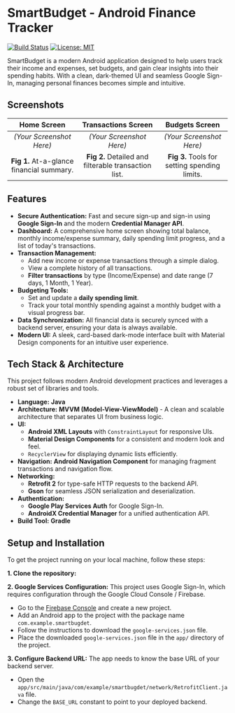 # SmartBudget - Android Finance Tracker

[![Build Status](https://img.shields.io/github/actions/workflow/status/YOUR_USERNAME/YOUR_REPONAME/android.yml?branch=main)](https://github.com/YOUR_USERNAME/YOUR_REPONAME/actions)
[![License: MIT](https://img.shields.io/badge/License-MIT-yellow.svg)](https://opensource.org/licenses/MIT)

SmartBudget is a modern Android application designed to help users track their income and expenses, set budgets, and gain clear insights into their spending habits. With a clean, dark-themed UI and seamless Google Sign-In, managing personal finances becomes simple and intuitive.

## Screenshots

| Home Screen                                     | Transactions Screen                               | Budgets Screen                                  |
| :----------------------------------------------: | :-----------------------------------------------: | :---------------------------------------------: |
| *(Your Screenshot Here)*                        | *(Your Screenshot Here)*                         | *(Your Screenshot Here)*                       |
| **Fig 1.** At-a-glance financial summary.        | **Fig 2.** Detailed and filterable transaction list. | **Fig 3.** Tools for setting spending limits.    |

## Features

-   **Secure Authentication:** Fast and secure sign-up and sign-in using **Google Sign-In** and the modern **Credential Manager API**.
-   **Dashboard:** A comprehensive home screen showing total balance, monthly income/expense summary, daily spending limit progress, and a list of today's transactions.
-   **Transaction Management:**
    -   Add new income or expense transactions through a simple dialog.
    -   View a complete history of all transactions.
    -   **Filter transactions** by type (Income/Expense) and date range (7 days, 1 Month, 1 Year).
-   **Budgeting Tools:**
    -   Set and update a **daily spending limit**.
    -   Track your total monthly spending against a monthly budget with a visual progress bar.
-   **Data Synchronization:** All financial data is securely synced with a backend server, ensuring your data is always available.
-   **Modern UI:** A sleek, card-based dark-mode interface built with Material Design components for an intuitive user experience.

## Tech Stack & Architecture

This project follows modern Android development practices and leverages a robust set of libraries and tools.

-   **Language:** **Java**
-   **Architecture:** **MVVM (Model-View-ViewModel)** - A clean and scalable architecture that separates UI from business logic.
-   **UI:**
    -   **Android XML Layouts** with `ConstraintLayout` for responsive UIs.
    -   **Material Design Components** for a consistent and modern look and feel.
    -   `RecyclerView` for displaying dynamic lists efficiently.
-   **Navigation:** **Android Navigation Component** for managing fragment transactions and navigation flow.
-   **Networking:**
    -   **Retrofit 2** for type-safe HTTP requests to the backend API.
    -   **Gson** for seamless JSON serialization and deserialization.
-   **Authentication:**
    -   **Google Play Services Auth** for Google Sign-In.
    -   **AndroidX Credential Manager** for a unified authentication API.
-   **Build Tool:** **Gradle**

## Setup and Installation

To get the project running on your local machine, follow these steps:

**1. Clone the repository:**


**2. Google Services Configuration:**
This project uses Google Sign-In, which requires configuration through the Google Cloud Console / Firebase.
-   Go to the [Firebase Console](https://console.firebase.google.com/) and create a new project.
-   Add an Android app to the project with the package name `com.example.smartbugdet`.
-   Follow the instructions to download the `google-services.json` file.
-   Place the downloaded `google-services.json` file in the `app/` directory of the project.

**3. Configure Backend URL:**
The app needs to know the base URL of your backend server.
-   Open the `app/src/main/java/com/example/smartbugdet/network/RetrofitClient.java` file.
-   Change the `BASE_URL` constant to point to your deployed backend.
